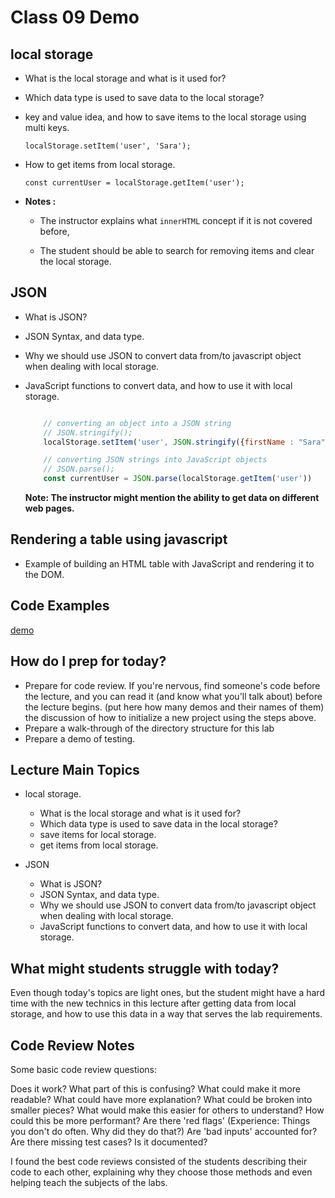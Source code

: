 # Class 09 Demo

## local storage

- What is the local storage and what is it used for?
- Which data type is used to save data to the local storage?
- key and value idea, and how to save items to the local storage using multi keys.

    `localStorage.setItem('user', 'Sara');`

- How to get items from local storage.

    `const currentUser = localStorage.getItem('user');`

- **Notes :**

  - The instructor explains what `innerHTML` concept if it is not covered before,

  - The student should be able to search for removing items and clear the local storage.

## JSON

- What is JSON?
- JSON Syntax, and data type.
- Why we should use JSON to convert data from/to javascript object when dealing with local storage.
- JavaScript functions to convert data, and how to use it with local storage.

    ```javascript

        // converting an object into a JSON string
        // JSON.stringify();
        localStorage.setItem('user', JSON.stringify({firstName : "Sara" , lastName : "Akram"}))

        // converting JSON strings into JavaScript objects
        // JSON.parse();
        const currentUser = JSON.parse(localStorage.getItem('user'))

    ```

    **Note: The instructor might mention the ability to get data on different web pages.**

## Rendering a table using javascript

- Example of building an HTML table with JavaScript and rendering it to the DOM.

## Code Examples

[demo](./demo/index.html)

## How do I prep for today?

- Prepare for code review. If you're nervous, find someone's code before the lecture, and you can read it (and know what you'll talk about) before the lecture begins.
(put here how many demos and their names of them) the discussion of how to initialize a new project using the steps above.
- Prepare a walk-through of the directory structure for this lab
- Prepare a demo of testing.

## Lecture Main Topics

- local storage.
  - What is the local storage and what is it used for?
  - Which data type is used to save data in the local storage?
  - save items for local storage.
  - get items from local storage.

- JSON
  - What is JSON?
  - JSON Syntax, and data type.
  - Why we should use JSON to convert data from/to javascript object when dealing with local storage.
  - JavaScript functions to convert data, and how to use it with local storage.


## What might students struggle with today?

Even though today's topics are light ones, but the student might have a hard time with the new technics in this lecture after getting data from local storage, and how to use this data in a way that serves the lab requirements.

## Code Review Notes

Some basic code review questions:

Does it work? What part of this is confusing? What could make it more readable? What could have more explanation? What could be broken into smaller pieces? What would make this easier for others to understand? How could this be more performant? Are there 'red flags' (Experience: Things you don't do often. Why did they do that?) Are 'bad inputs' accounted for? Are there missing test cases? Is it documented?

I found the best code reviews consisted of the students describing their code to each other, explaining why they choose those methods and even helping teach the subjects of the labs.